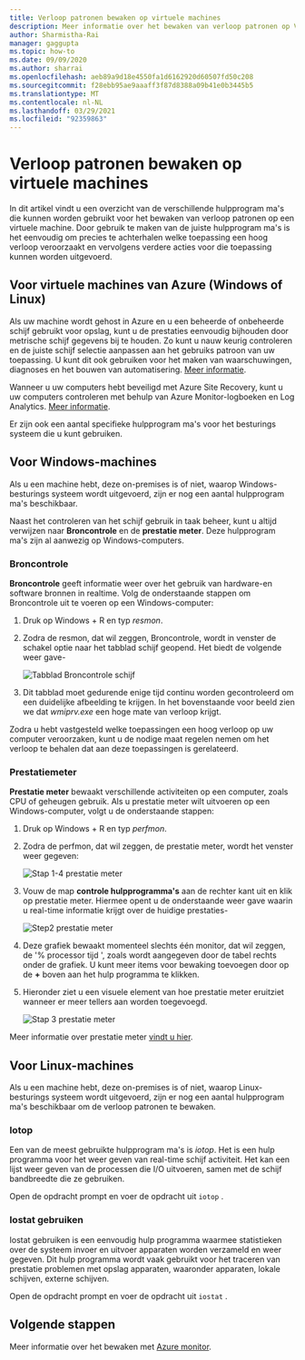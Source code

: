 ```yaml
---
title: Verloop patronen bewaken op virtuele machines
description: Meer informatie over het bewaken van verloop patronen op Virtual Machines die zijn beveiligd met Azure Site Recovery
author: Sharmistha-Rai
manager: gaggupta
ms.topic: how-to
ms.date: 09/09/2020
ms.author: sharrai
ms.openlocfilehash: aeb89a9d18e4550fa1d6162920d60507fd50c208
ms.sourcegitcommit: f28ebb95ae9aaaff3f87d8388a09b41e0b3445b5
ms.translationtype: MT
ms.contentlocale: nl-NL
ms.lasthandoff: 03/29/2021
ms.locfileid: "92359863"
---
```

# <a name="monitoring-churn-patterns-on-virtual-machines"></a>Verloop patronen bewaken op virtuele machines

In dit artikel vindt u een overzicht van de verschillende hulpprogram ma's die kunnen worden gebruikt voor het bewaken van verloop patronen op een virtuele machine. Door gebruik te maken van de juiste hulpprogram ma's is het eenvoudig om precies te achterhalen welke toepassing een hoog verloop veroorzaakt en vervolgens verdere acties voor die toepassing kunnen worden uitgevoerd.

## <a name="for-azure-virtual-machines-windows-or-linux"></a>Voor virtuele machines van Azure (Windows of Linux)

Als uw machine wordt gehost in Azure en u een beheerde of onbeheerde schijf gebruikt voor opslag, kunt u de prestaties eenvoudig bijhouden door metrische schijf gegevens bij te houden. Zo kunt u nauw keurig controleren en de juiste schijf selectie aanpassen aan het gebruiks patroon van uw toepassing. U kunt dit ook gebruiken voor het maken van waarschuwingen, diagnoses en het bouwen van automatisering. [Meer informatie](https://azure.microsoft.com/blog/per-disk-metrics-managed-disks/).

Wanneer u uw computers hebt beveiligd met Azure Site Recovery, kunt u uw computers controleren met behulp van Azure Monitor-logboeken en Log Analytics. [Meer informatie](./monitor-log-analytics.md).

Er zijn ook een aantal specifieke hulpprogram ma's voor het besturings systeem die u kunt gebruiken.

## <a name="for-windows-machines"></a>Voor Windows-machines

Als u een machine hebt, deze on-premises is of niet, waarop Windows-besturings systeem wordt uitgevoerd, zijn er nog een aantal hulpprogram ma's beschikbaar.

Naast het controleren van het schijf gebruik in taak beheer, kunt u altijd verwijzen naar **Broncontrole** en de **prestatie meter**. Deze hulpprogram ma's zijn al aanwezig op Windows-computers.

### <a name="resource-monitor"></a>Broncontrole

**Broncontrole** geeft informatie weer over het gebruik van hardware-en software bronnen in realtime. Volg de onderstaande stappen om Broncontrole uit te voeren op een Windows-computer:

1. Druk op Windows + R en typ _resmon_.
1. Zodra de resmon, dat wil zeggen, Broncontrole, wordt in venster de schakel optie naar het tabblad schijf geopend. Het biedt de volgende weer gave-

    ![Tabblad Broncontrole schijf](./media/monitoring-high-churn/resmon-disk-tab.png)

1. Dit tabblad moet gedurende enige tijd continu worden gecontroleerd om een duidelijke afbeelding te krijgen. In het bovenstaande voor beeld zien we dat _wmiprv.exe_ een hoge mate van verloop krijgt.

Zodra u hebt vastgesteld welke toepassingen een hoog verloop op uw computer veroorzaken, kunt u de nodige maat regelen nemen om het verloop te behalen dat aan deze toepassingen is gerelateerd.

### <a name="performance-monitor"></a>Prestatiemeter

**Prestatie meter** bewaakt verschillende activiteiten op een computer, zoals CPU of geheugen gebruik. Als u prestatie meter wilt uitvoeren op een Windows-computer, volgt u de onderstaande stappen:

1. Druk op Windows + R en typ _perfmon_.
1. Zodra de perfmon, dat wil zeggen, de prestatie meter, wordt het venster weer gegeven:

    ![Stap 1-4 prestatie meter](./media/monitoring-high-churn/perfmon-step1.png)

1. Vouw de map **controle hulpprogramma's** aan de rechter kant uit en klik op prestatie meter. Hiermee opent u de onderstaande weer gave waarin u real-time informatie krijgt over de huidige prestaties-

    ![Step2 prestatie meter](./media/monitoring-high-churn/perfmon-step1.png)

1. Deze grafiek bewaakt momenteel slechts één monitor, dat wil zeggen, de '% processor tijd ', zoals wordt aangegeven door de tabel rechts onder de grafiek. U kunt meer items voor bewaking toevoegen door op de **+** boven aan het hulp programma te klikken.
1. Hieronder ziet u een visuele element van hoe prestatie meter eruitziet wanneer er meer tellers aan worden toegevoegd.

    ![Stap 3 prestatie meter](./media/monitoring-high-churn/perfmon-step3.png)

Meer informatie over prestatie meter [vindt u hier](/dynamics365/business-central/dev-itpro/administration/monitor-use-performance-monitor-collect-event-trace-data).

## <a name="for-linux-machines"></a>Voor Linux-machines

Als u een machine hebt, deze on-premises is of niet, waarop Linux-besturings systeem wordt uitgevoerd, zijn er nog een aantal hulpprogram ma's beschikbaar om de verloop patronen te bewaken.

### <a name="iotop"></a>Iotop

Een van de meest gebruikte hulpprogram ma's is _iotop_. Het is een hulp programma voor het weer geven van real-time schijf activiteit. Het kan een lijst weer geven van de processen die I/O uitvoeren, samen met de schijf bandbreedte die ze gebruiken.

Open de opdracht prompt en voer de opdracht uit `iotop` .

### <a name="iostat"></a>Iostat gebruiken

Iostat gebruiken is een eenvoudig hulp programma waarmee statistieken over de systeem invoer en uitvoer apparaten worden verzameld en weer gegeven. Dit hulp programma wordt vaak gebruikt voor het traceren van prestatie problemen met opslag apparaten, waaronder apparaten, lokale schijven, externe schijven.

Open de opdracht prompt en voer de opdracht uit `iostat` .

## <a name="next-steps"></a>Volgende stappen

Meer informatie over het bewaken met [Azure monitor](monitor-log-analytics.md).